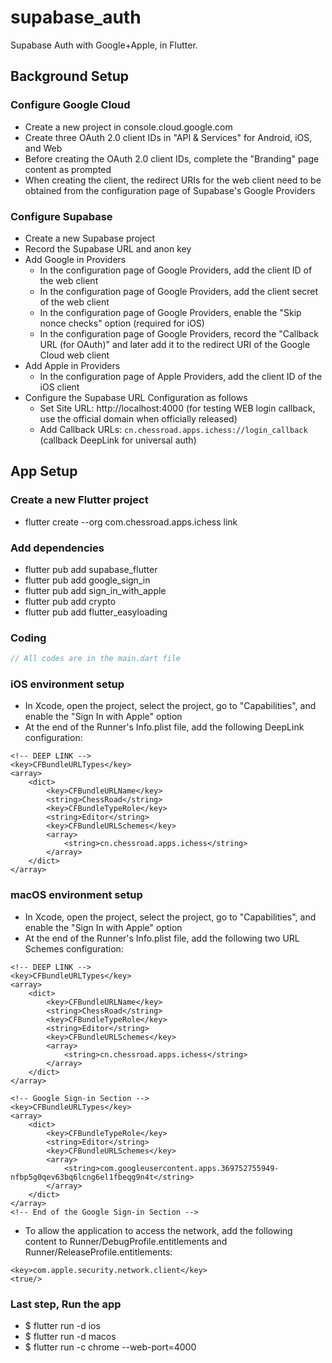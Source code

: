 # supabase_auth
Supabase Auth with Google+Apple, in Flutter.

## Background Setup

### Configure Google Cloud

- Create a new project in console.cloud.google.com
- Create three OAuth 2.0 client IDs in "API & Services" for Android, iOS, and Web
- Before creating the OAuth 2.0 client IDs, complete the "Branding" page content as prompted
- When creating the client, the redirect URIs for the web client need to be obtained from the configuration page of Supabase's Google Providers


### Configure Supabase

- Create a new Supabase project
- Record the Supabase URL and anon key
- Add Google in Providers
    - In the configuration page of Google Providers, add the client ID of the web client
    - In the configuration page of Google Providers, add the client secret of the web client
    - In the configuration page of Google Providers, enable the "Skip nonce checks" option (required for iOS)
    - In the configuration page of Google Providers, record the "Callback URL (for OAuth)" and later add it to the redirect URI of the Google Cloud web client
- Add Apple in Providers
    - In the configuration page of Apple Providers, add the client ID of the iOS client
- Configure the Supabase URL Configuration as follows
    - Set Site URL: http://localhost:4000 (for testing WEB login callback, use the official domain when officially released)
    - Add Callback URLs: `cn.chessroad.apps.ichess://login_callback` (callback DeepLink for universal auth)

## App Setup

### Create a new Flutter project

- flutter create --org com.chessroad.apps.ichess link

### Add dependencies

- flutter pub add supabase_flutter
- flutter pub add google_sign_in
- flutter pub add sign_in_with_apple
- flutter pub add crypto
- flutter pub add flutter_easyloading

### Coding
```dart
// All codes are in the main.dart file
```

### iOS environment setup

- In Xcode, open the project, select the project, go to "Capabilities", and enable the "Sign In with Apple" option
- At the end of the Runner's Info.plist file, add the following DeepLink configuration:
```plist
<!-- DEEP LINK -->
<key>CFBundleURLTypes</key>
<array>
    <dict>
        <key>CFBundleURLName</key>
        <string>ChessRoad</string>
        <key>CFBundleTypeRole</key>
        <string>Editor</string>
        <key>CFBundleURLSchemes</key>
        <array>
            <string>cn.chessroad.apps.ichess</string>
        </array>
    </dict>
</array>
```

### macOS environment setup

- In Xcode, open the project, select the project, go to "Capabilities", and enable the "Sign In with Apple" option
- At the end of the Runner's Info.plist file, add the following two URL Schemes configuration:
```plist
<!-- DEEP LINK -->
<key>CFBundleURLTypes</key>
<array>
    <dict>
        <key>CFBundleURLName</key>
        <string>ChessRoad</string>
        <key>CFBundleTypeRole</key>
        <string>Editor</string>
        <key>CFBundleURLSchemes</key>
        <array>
            <string>cn.chessroad.apps.ichess</string>
        </array>
    </dict>
</array>

<!-- Google Sign-in Section -->
<key>CFBundleURLTypes</key>
<array>
    <dict>
        <key>CFBundleTypeRole</key>
        <string>Editor</string>
        <key>CFBundleURLSchemes</key>
        <array>
            <string>com.googleusercontent.apps.369752755949-nfbp5g0qev63bq6lcng6el1fbeqg9n4t</string>
        </array>
    </dict>
</array>
<!-- End of the Google Sign-in Section -->
```
- To allow the application to access the network, add the following content to Runner/DebugProfile.entitlements and Runner/ReleaseProfile.entitlements:
```entitlements
<key>com.apple.security.network.client</key>
<true/>
```

### Last step, Run the app

- $ flutter run -d ios
- $ flutter run -d macos
- $ flutter run -c chrome --web-port=4000
